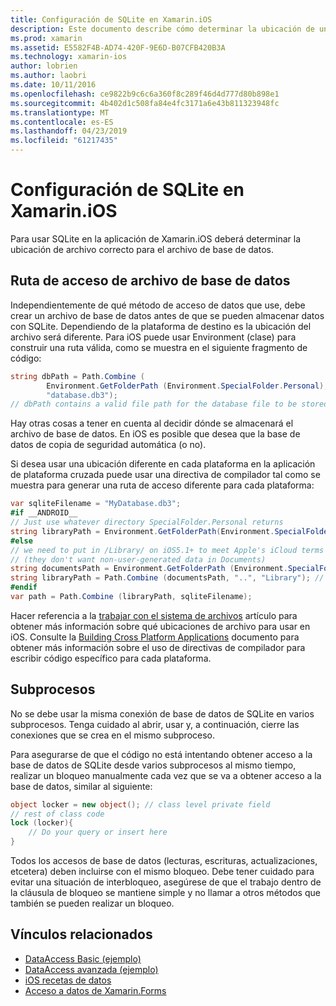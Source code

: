 ```yaml
---
title: Configuración de SQLite en Xamarin.iOS
description: Este documento describe cómo determinar la ubicación de un archivo de base de datos de SQLite en una aplicación de Xamarin.iOS. Estos conceptos son relevantes con independencia del mecanismo de acceso de datos seleccionado.
ms.prod: xamarin
ms.assetid: E5582F4B-AD74-420F-9E6D-B07CFB420B3A
ms.technology: xamarin-ios
author: lobrien
ms.author: laobri
ms.date: 10/11/2016
ms.openlocfilehash: ce9822b9c6c6a360f8c289f46d4d777d80b898e1
ms.sourcegitcommit: 4b402d1c508fa84e4fc3171a6e43b811323948fc
ms.translationtype: MT
ms.contentlocale: es-ES
ms.lasthandoff: 04/23/2019
ms.locfileid: "61217435"
---
```

# <a name="configuring-sqlite-in-xamarinios"></a>Configuración de SQLite en Xamarin.iOS

Para usar SQLite en la aplicación de Xamarin.iOS deberá determinar la ubicación de archivo correcto para el archivo de base de datos.

## <a name="database-file-path"></a>Ruta de acceso de archivo de base de datos

Independientemente de qué método de acceso de datos que use, debe crear un archivo de base de datos antes de que se pueden almacenar datos con SQLite. Dependiendo de la plataforma de destino es la ubicación del archivo será diferente. Para iOS puede usar Environment (clase) para construir una ruta válida, como se muestra en el siguiente fragmento de código:

```csharp
string dbPath = Path.Combine (
        Environment.GetFolderPath (Environment.SpecialFolder.Personal),
        "database.db3");
// dbPath contains a valid file path for the database file to be stored
```

Hay otras cosas a tener en cuenta al decidir dónde se almacenará el archivo de base de datos. En iOS es posible que desea que la base de datos de copia de seguridad automática (o no).

Si desea usar una ubicación diferente en cada plataforma en la aplicación de plataforma cruzada puede usar una directiva de compilador tal como se muestra para generar una ruta de acceso diferente para cada plataforma:

```csharp
var sqliteFilename = "MyDatabase.db3";
#if __ANDROID__
// Just use whatever directory SpecialFolder.Personal returns
string libraryPath = Environment.GetFolderPath(Environment.SpecialFolder.Personal); ;
#else
// we need to put in /Library/ on iOS5.1+ to meet Apple's iCloud terms
// (they don't want non-user-generated data in Documents)
string documentsPath = Environment.GetFolderPath (Environment.SpecialFolder.Personal); // Documents folder
string libraryPath = Path.Combine (documentsPath, "..", "Library"); // Library folder instead
#endif
var path = Path.Combine (libraryPath, sqliteFilename);
```

Hacer referencia a la [trabajar con el sistema de archivos](~/ios/app-fundamentals/file-system.md) artículo para obtener más información sobre qué ubicaciones de archivo para usar en iOS. Consulte la [Building Cross Platform Applications](~/cross-platform/app-fundamentals/building-cross-platform-applications/index.md) documento para obtener más información sobre el uso de directivas de compilador para escribir código específico para cada plataforma.

## <a name="threading"></a>Subprocesos

No se debe usar la misma conexión de base de datos de SQLite en varios subprocesos. Tenga cuidado al abrir, usar y, a continuación, cierre las conexiones que se crea en el mismo subproceso.

Para asegurarse de que el código no está intentando obtener acceso a la base de datos de SQLite desde varios subprocesos al mismo tiempo, realizar un bloqueo manualmente cada vez que se va a obtener acceso a la base de datos, similar al siguiente:

```csharp
object locker = new object(); // class level private field
// rest of class code
lock (locker){
    // Do your query or insert here
}
```

Todos los accesos de base de datos (lecturas, escrituras, actualizaciones, etcetera) deben incluirse con el mismo bloqueo. Debe tener cuidado para evitar una situación de interbloqueo, asegúrese de que el trabajo dentro de la cláusula de bloqueo se mantiene simple y no llamar a otros métodos que también se pueden realizar un bloqueo.


## <a name="related-links"></a>Vínculos relacionados

- [DataAccess Basic (ejemplo)](https://github.com/xamarin/mobile-samples/tree/master/DataAccess/Basic)
- [DataAccess avanzada (ejemplo)](https://github.com/xamarin/mobile-samples/tree/master/DataAccess/Advanced)
- [iOS recetas de datos](https://github.com/xamarin/recipes/tree/master/Recipes/ios/data/sqlite)
- [Acceso a datos de Xamarin.Forms](~/xamarin-forms/app-fundamentals/databases.md)
